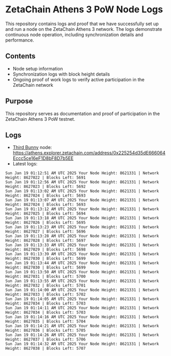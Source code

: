 # ZetaChain Athens 3 PoW Node Logs
This repository contains logs and proof that we have successfully set up and run a node on the ZetaChain Athens 3 network. The logs demonstrate continuous node operation, including synchronization details and performance.

## Contents
- Node setup information
- Synchronization logs with block height details
- Ongoing proof of work logs to verify active participation in the ZetaChain network

## Purpose
This repository serves as documentation and proof of participation in the ZetaChain Athens 3 PoW testnet.

## Logs

- [Third Bunny](https://thirdbunny.xyz/) node: https://athens.explorer.zetachain.com/address/0x225254d35dE666064Eccc5ce16eF1D8bF8D7b5EE
- Latest logs:
```
Sun Jan 19 01:12:51 AM UTC 2025 Your Node Height: 8621331 | Network Height: 8627022 | Blocks Left: 5691
Sun Jan 19 01:12:56 AM UTC 2025 Your Node Height: 8621331 | Network Height: 8627023 | Blocks Left: 5692
Sun Jan 19 01:13:02 AM UTC 2025 Your Node Height: 8621331 | Network Height: 8627024 | Blocks Left: 5693
Sun Jan 19 01:13:07 AM UTC 2025 Your Node Height: 8621331 | Network Height: 8627024 | Blocks Left: 5693
Sun Jan 19 01:13:12 AM UTC 2025 Your Node Height: 8621331 | Network Height: 8627025 | Blocks Left: 5694
Sun Jan 19 01:13:18 AM UTC 2025 Your Node Height: 8621331 | Network Height: 8627026 | Blocks Left: 5695
Sun Jan 19 01:13:23 AM UTC 2025 Your Node Height: 8621331 | Network Height: 8627027 | Blocks Left: 5696
Sun Jan 19 01:13:28 AM UTC 2025 Your Node Height: 8621331 | Network Height: 8627028 | Blocks Left: 5697
Sun Jan 19 01:13:33 AM UTC 2025 Your Node Height: 8621331 | Network Height: 8627029 | Blocks Left: 5698
Sun Jan 19 01:13:39 AM UTC 2025 Your Node Height: 8621331 | Network Height: 8627030 | Blocks Left: 5699
Sun Jan 19 01:13:44 AM UTC 2025 Your Node Height: 8621331 | Network Height: 8627030 | Blocks Left: 5699
Sun Jan 19 01:13:50 AM UTC 2025 Your Node Height: 8621331 | Network Height: 8627031 | Blocks Left: 5700
Sun Jan 19 01:13:55 AM UTC 2025 Your Node Height: 8621331 | Network Height: 8627032 | Blocks Left: 5701
Sun Jan 19 01:14:00 AM UTC 2025 Your Node Height: 8621331 | Network Height: 8627033 | Blocks Left: 5702
Sun Jan 19 01:14:05 AM UTC 2025 Your Node Height: 8621331 | Network Height: 8627034 | Blocks Left: 5703
Sun Jan 19 01:14:11 AM UTC 2025 Your Node Height: 8621331 | Network Height: 8627034 | Blocks Left: 5703
Sun Jan 19 01:14:16 AM UTC 2025 Your Node Height: 8621331 | Network Height: 8627035 | Blocks Left: 5704
Sun Jan 19 01:14:21 AM UTC 2025 Your Node Height: 8621331 | Network Height: 8627036 | Blocks Left: 5705
Sun Jan 19 01:14:26 AM UTC 2025 Your Node Height: 8621331 | Network Height: 8627037 | Blocks Left: 5706
Sun Jan 19 01:14:32 AM UTC 2025 Your Node Height: 8621331 | Network Height: 8627038 | Blocks Left: 5707
```
